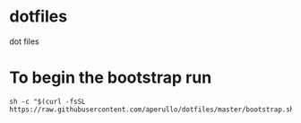 # dotfiles
dot files

# To begin the bootstrap run

```
sh -c "$(curl -fsSL https://raw.githubusercontent.com/aperullo/dotfiles/master/bootstrap.sh)"
```